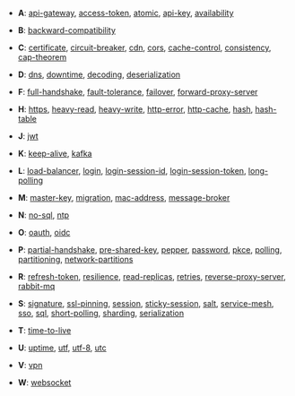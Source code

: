 - **A**:
[api-gateway](https://github.com/chipbk10/SystemDesign/blob/master/api-gateway.md), [access-token](https://github.com/chipbk10/SystemDesign/blob/master/access-token.md), [atomic](), [api-key](), [availability]()

- **B**:
[backward-compatibility]()

- **C**:
[certificate](https://github.com/chipbk10/SystemDesign/blob/master/certificate.md), [circuit-breaker](https://github.com/chipbk10/SystemDesign/blob/master/circuit-breaker.md), [cdn](), [cors](), [cache-control](), [consistency](), [cap-theorem]()

- **D**:
[dns](), [downtime](), [decoding](), [deserialization]()

- **F**:
[full-handshake](https://github.com/chipbk10/SystemDesign/blob/master/full-handshake.md), [fault-tolerance](https://github.com/chipbk10/SystemDesign/blob/master/fault-tolerance.md), [failover](), [forward-proxy-server]()

- **H**:
[https](https://github.com/chipbk10/SystemDesign/blob/master/https.md), [heavy-read](), [heavy-write](), [http-error](), [http-cache](), [hash](), [hash-table]()

- **J**:
[jwt](https://github.com/chipbk10/SystemDesign/blob/master/jwt.md)

- **K**:
[keep-alive](https://github.com/chipbk10/SystemDesign/blob/master/keep-alive.md), [kafka]()

- **L**:
[load-balancer](), [login](https://github.com/chipbk10/SystemDesign/blob/master/login.md), [login-session-id](https://github.com/chipbk10/SystemDesign/blob/master/login-session-id.md), [login-session-token](https://github.com/chipbk10/SystemDesign/blob/master/login-session-token.md), [long-polling]()

- **M**:
[master-key](https://github.com/chipbk10/SystemDesign/blob/master/partial-handshake.md), [migration](), [mac-address](), [message-broker]()

- **N**:
[no-sql](), [ntp]()

- **O**:
[oauth](https://github.com/chipbk10/SystemDesign/blob/master/oauth.md), [oidc](https://github.com/chipbk10/SystemDesign/blob/master/oidc.md)

- **P**:
[partial-handshake](), [pre-shared-key](https://github.com/chipbk10/SystemDesign/blob/master/partial-handshake.md), [pepper](https://github.com/chipbk10/SystemDesign/blob/master/password.md), [password](https://github.com/chipbk10/SystemDesign/blob/master/password.md), [pkce](https://github.com/chipbk10/SystemDesign/blob/master/oauth.md), [polling](), [partitioning](), [network-partitions]()

- **R**:
[refresh-token](https://github.com/chipbk10/SystemDesign/blob/master/refresh-token.md), [resilience](https://github.com/chipbk10/SystemDesign/blob/master/resilience.md), [read-replicas](https://github.com/chipbk10/SystemDesign/blob/master/Storage/sql-read-replicas.md), [retries](), [reverse-proxy-server](), [rabbit-mq]()

- **S**:
[signature](https://github.com/chipbk10/SystemDesign/blob/master/Cryptographic/certificate.md), [ssl-pinning](https://github.com/chipbk10/SystemDesign/blob/master/Cryptographic/ssl-pinning.md), [session](), [sticky-session](https://github.com/chipbk10/SystemDesign/blob/master/sticky-session.md), [salt](https://github.com/chipbk10/SystemDesign/blob/master/password.md), [service-mesh](https://github.com/chipbk10/SystemDesign/blob/master/service-mesh.md), [sso](https://github.com/chipbk10/SystemDesign/blob/master/sso.md), [sql](), [short-polling](), [sharding](), [serialization]()

- **T**:
[time-to-live]()

- **U**:
[uptime](), [utf](), [utf-8](), [utc]()

- **V**:
[vpn]()

- **W**:
[websocket]()
